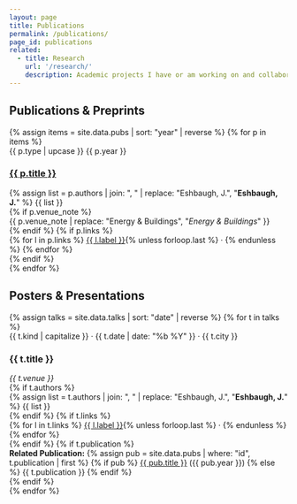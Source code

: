 ```yaml
---
layout: page
title: Publications
permalink: /publications/
page_id: publications
related:
  - title: Research
    url: '/research/'
    description: Academic projects I have or am working on and collaborations.
---
```


## Publications & Preprints

<div class="pub-list">
{% assign items = site.data.pubs | sort: "year" | reverse %}
{% for p in items %}
  <article class="pub-card" itemscope itemtype="https://schema.org/ScholarlyArticle">
    <div class="pub-meta">
      <span class="badge badge-{{ p.type | downcase }}">{{ p.type | upcase }}</span>
      <time itemprop="datePublished">{{ p.year }}</time>
    </div>
    <h3 class="pub-title" itemprop="headline">
      <a href="{{ p.doi | default: p.arxiv }}" itemprop="sameAs">{{ p.title }}</a>
    </h3>
    <div class="pub-authors" itemprop="author">
      {% assign list = p.authors | join: ", " | replace: "Eshbaugh, J.", "<strong>Eshbaugh, J.</strong>" %}
      {{ list }}
    </div>
    {% if p.venue_note %}<div class="pub-venue">{{ p.venue_note | replace: "Energy & Buildings", "<em>Energy & Buildings</em>" }}</div>{% endif %}
    {% if p.links %}
      <div class="pub-links">
        {% for l in p.links %}
          <a href="{{ l.url }}">{{ l.label }}</a>{% unless forloop.last %} · {% endunless %}
        {% endfor %}
      </div>
    {% endif %}
  </article>
{% endfor %}
</div>

## Posters & Presentations

<div class="talk-list">
{% assign talks = site.data.talks | sort: "date" | reverse %}
{% for t in talks %}
  <article class="talk-card">
    <div class="talk-meta">
      {{ t.kind | capitalize }} · {{ t.date | date: "%b %Y" }} · {{ t.city }}
    </div>
    <h3 class="talk-title">{{ t.title }}</h3>
    <div class="talk-venue"><em>{{ t.venue }}</em></div>
    {% if t.authors %}
      <div class="talk-authors">
        {% assign list = t.authors | join: ", " | replace: "Eshbaugh, J.", "<strong>Eshbaugh, J.</strong>" %}
        {{ list }}
      </div>
    {% endif %}
    {% if t.links %}
      <div class="talk-links">
        {% for l in t.links %}
          <a href="{{ l.url }}">{{ l.label }}</a>{% unless forloop.last %} · {% endunless %}
        {% endfor %}
      </div>
    {% endif %}
        {% if t.publication %}
          <div class="talk-related">
            <strong>Related Publication:</strong>
            {% assign pub = site.data.pubs | where: "id", t.publication | first %}
            {% if pub %}
              <a href="{{ pub.doi | default: pub.arxiv }}">{{ pub.title }}</a> ({{ pub.year }})
            {% else %}
              {{ t.publication }}
        {% endif %}
</div>
{% endif %}
  </article>
{% endfor %}
</div>